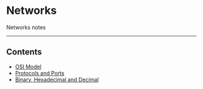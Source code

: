 # Networks

Networks notes
- - - -

## Contents

* [OSI Model](<https://github.com/Sam-Ballantyne/DevNotes/blob/main/Networks/OsiModel.md>)
* [Protocols and Ports](<https://github.com/Sam-Ballantyne/DevNotes/blob/main/Networks/ProtocolsAndPorts.md>)
* [Binary, Hexadecimal and Decimal](<https://github.com/Sam-Ballantyne/DevNotes/blob/main/Networks/BinaryHexAndDecimal.md>)
